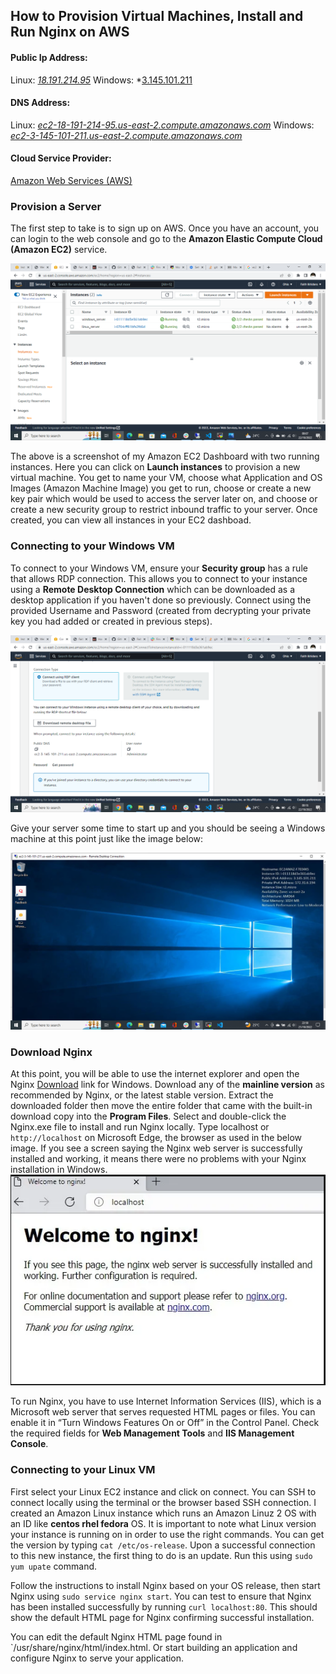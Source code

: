 ## How to Provision Virtual Machines, Install and Run Nginx on AWS

#### Public Ip Address:
Linux: *[18.191.214.95](http://18.191.214.95)*
Windows: *[3.145.101.211](http://3.145.101.211)

#### DNS Address:
Linux: *[ec2-18-191-214-95.us-east-2.compute.amazonaws.com](http://ec2-18-191-214-95.us-east-2.compute.amazonaws.com)*
Windows: *[ec2-3-145-101-211.us-east-2.compute.amazonaws.com](http://ec2-3-145-101-211.us-east-2.compute.amazonaws.com)*

#### Cloud Service Provider:
[Amazon Web Services (AWS)](https://aws.amazon.com)

### Provision a Server
The first step to take is to sign up on AWS. Once you have an account, you can login to the web console and go to the **Amazon Elastic Compute Cloud (Amazon EC2)** service.

![EC2 Dashboard](img/Screenshot%20(9).png)

The above is a screenshot of my Amazon EC2 Dashboard with two running instances. Here you can click on **Launch instances** to provision a new virtual machine. You get to name your VM, choose what Application and OS Images (Amazon Machine Image) you get to run, choose or create a new key pair which would be used to access the server later on, and choose or create a new security group to restrict inbound traffic to your server. Once created, you can view all instances in your EC2 dashboad.

### Connecting to your Windows VM
To connect to your Windows VM, ensure your **Security group** has a rule that allows RDP connection. This allows you to connect to your instance using a **Remote Desktop Connection** which can be downloaded as a desktop application if you haven't done so previously. Connect using the provided Username and Password (created from decrypting your private key you had added or created in previous steps).

![Connect using RDP](img/Screenshot%20(10).png)

Give your server some time to start up and you should be seeing a Windows machine at this point just like the image below:

![AWS Microsoft Windows VM](img/Screenshot%20(7).png)

### Download Nginx
At this point, you will be able to use the internet explorer and open the Nginx [Download](http://nginx.org/en/download.html) link for Windows.
Download any of the **mainline version** as recommended by Nginx, or the latest stable version. Extract the downloaded folder then move the entire folder that came with the built-in download copy into the **Program Files**.  Select and double-click the Nginx.exe file to install and run Nginx locally. Type localhost or `http://localhost` on  Microsoft Edge, the browser as used in the below image. If you see a screen saying the Nginx web server is successfully installed and working, it means there were no problems with your Nginx installation in Windows.
![Welcome to Nginx](img/Screenshot%20(3).png)

To run Nginx, you have to use Internet Information Services (IIS), which is a Microsoft web server that serves requested HTML pages or files. You can enable it in “Turn Windows Features On or Off” in the Control Panel. Check the required fields for **Web Management Tools** and **IIS Management Console**.


### Connecting to your Linux VM
First select your Linux EC2 instance and click on connect. You can SSH to connect locally using the terminal or the browser based SSH connection.
I created an Amazon Linux instance which runs an Amazon Linuz 2 OS with an ID like **centos rhel fedora** OS. It is important to note what Linux version your instance is running on in order to use the right commands. You can get the version by typing `cat /etc/os-release`. Upon a successful connection to this new instance, the first thing to do is an update. Run this using `sudo yum upate` command.

Follow the instructions to install Nginx based on your OS release, then start Nginx using `sudo service nginx start`. You can test to ensure that Nginx has been installed successfully by running `curl localhost:80`. This should show the default HTML page for Nginx confirming successful installation.

You can edit the default Nginx HTML page found in `/usr/share/nginx/html/index.html. Or start building an application and configure Nginx to serve your application.